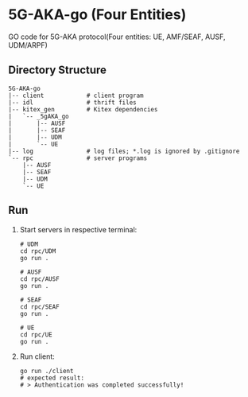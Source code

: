 # 5G-AKA-go (Four Entities)
GO code for 5G-AKA protocol(Four entities: UE, AMF/SEAF, AUSF, UDM/ARPF)

## Directory Structure

```shell
5G-AKA-go
|-- client            # client program
|-- idl               # thrift files
|-- kitex_gen         # Kitex dependencies
|   `-- _5gAKA_go
|       |-- AUSF
|       |-- SEAF
|       |-- UDM
|       `-- UE
|-- log               # log files; *.log is ignored by .gitignore
`-- rpc               # server programs
    |-- AUSF          
    |-- SEAF
    |-- UDM
    `-- UE
```

## Run

1. Start servers in respective terminal:

    ```shell
    # UDM
    cd rpc/UDM
    go run .
    
    # AUSF
    cd rpc/AUSF
    go run .
    
    # SEAF
    cd rpc/SEAF
    go run .
    
    # UE
    cd rpc/UE
    go run .
    ```

2. Run client:

    ```shell
    go run ./client
    # expected result:
    # > Authentication was completed successfully!
    ```